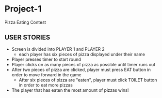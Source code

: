 # Project-1
Pizza Eating Contest 

## USER STORIES 

- Screen is divided into PLAYER 1 and PLAYER 2 
	- each player has six pieces of pizza displayed under their name
- Player presses timer to start round
- Player clicks on as many pieces of pizza as possible until timer runs out 
- After two pieces of pizza are clicked, player must press EAT button in order to move forward in 
	the game  
	- After six pieces of pizza are "eaten", player must click TOILET button in order to eat more pizzas 
- The player that has eaten the most amount of pizzas wins! 
